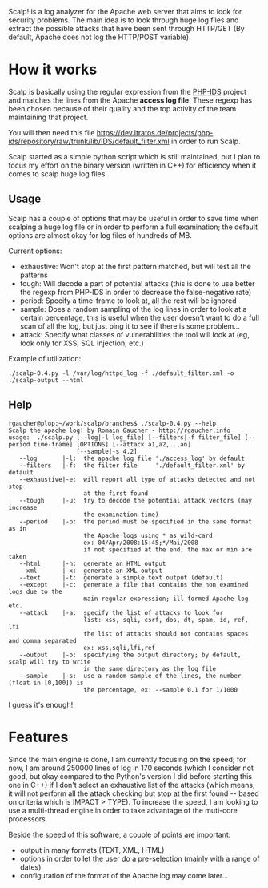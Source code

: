 Scalp! is a log analyzer for the Apache web server that aims to look for security problems. The main idea is to look through huge log files and extract the possible attacks that have been sent through HTTP/GET (By default, Apache does not log the HTTP/POST variable).

# How it works #
Scalp is basically using the regular expression from the [PHP-IDS](http://phpids.org) project and matches the lines from the Apache **access log file**.
These regexp has been chosen because of their quality and the top activity of the team maintaining that project.

You will then need this file https://dev.itratos.de/projects/php-ids/repository/raw/trunk/lib/IDS/default_filter.xml in order to run Scalp.

Scalp started as a simple python script which is still maintained, but I plan to focus my effort on the binary version (written in C++) for efficiency when it comes to scalp huge log files.

## Usage ##
Scalp has a couple of options that may be useful in order to save time when scalping a huge log file or in order to perform a full examination; the default options are almost okay for log files of hundreds of MB.

Current options:
  * exhaustive: Won't stop at the first pattern matched, but will test all the patterns
  * tough: Will decode a part of potential attacks (this is done to use better the regexp from PHP-IDS in order to decrease the false-negative rate)
  * period: Specify a time-frame to look at, all the rest will be ignored
  * sample: Does a random sampling of the log lines in order to look at a certain percentage, this is useful when the user doesn't want to do a full scan of all the log, but just ping it to see if there is some problem...
  * attack: Specify what classes of vulnerabilities the tool will look at (eg, look only for XSS, SQL Injection, etc.)

Example of utilization:
```
./scalp-0.4.py -l /var/log/httpd_log -f ./default_filter.xml -o ./scalp-output --html
```


## Help ##
```
rgaucher@plop:~/work/scalp/branches$ ./scalp-0.4.py --help
Scalp the apache log! by Romain Gaucher - http://rgaucher.info
usage:  ./scalp.py [--log|-l log_file] [--filters|-f filter_file] [--period time-frame] [OPTIONS] [--attack a1,a2,..,an]
                   [--sample|-s 4.2]
   --log       |-l:  the apache log file './access_log' by default
   --filters   |-f:  the filter file     './default_filter.xml' by default
   --exhaustive|-e:  will report all type of attacks detected and not stop
                     at the first found
   --tough     |-u:  try to decode the potential attack vectors (may increase
                     the examination time)
   --period    |-p:  the period must be specified in the same format as in
                     the Apache logs using * as wild-card
                     ex: 04/Apr/2008:15:45;*/Mai/2008
                     if not specified at the end, the max or min are taken
   --html      |-h:  generate an HTML output
   --xml       |-x:  generate an XML output
   --text      |-t:  generate a simple text output (default)
   --except    |-c:  generate a file that contains the non examined logs due to the
                     main regular expression; ill-formed Apache log etc.
   --attack    |-a:  specify the list of attacks to look for
                     list: xss, sqli, csrf, dos, dt, spam, id, ref, lfi
                     the list of attacks should not contains spaces and comma separated
                     ex: xss,sqli,lfi,ref
   --output    |-o:  specifying the output directory; by default, scalp will try to write
                     in the same directory as the log file
   --sample    |-s:  use a random sample of the lines, the number (float in [0,100]) is
                     the percentage, ex: --sample 0.1 for 1/1000
```
I guess it's enough!


# Features #
Since the main engine is done, I am currently focusing on the speed; for now, I am around 250000 lines of log in 170 seconds (which I consider not good, but okay compared to the Python's version I did before starting this one in C++) if I don't select an exhaustive list of the attacks (which means, it will not perform all the attack checking but stop at the first found -- based on criteria which is IMPACT > TYPE). To increase the speed, I am looking to use a multi-thread engine in order to take advantage of the muti-core processors.

Beside the speed of this software, a couple of points are important:
  * output in many formats (TEXT, XML, HTML)
  * options in order to let the user do a pre-selection (mainly with a range of dates)
  * configuration of the format of the Apache log may come later...

